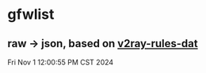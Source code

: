# gfwlist
## raw -> json, based on [v2ray-rules-dat](https://github.com/Loyalsoldier/v2ray-rules-dat)
Fri Nov  1 12:00:55 PM CST 2024

